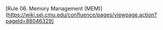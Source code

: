 [Rule 06. Memory Management (MEM)](https://wiki.sei.cmu.edu/confluence/pages/viewpage.action?pageId=88046329]
